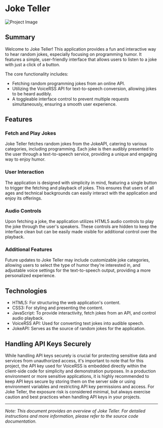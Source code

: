 # Joke Teller

![Project Image](joke-teller/img/joke-teller.png)

## Summary

Welcome to Joke Teller! This application provides a fun and interactive way to hear random jokes, especially focusing on programming humor. It features a simple, user-friendly interface that allows users to listen to a joke with just a click of a button.

The core functionality includes:

- Fetching random programming jokes from an online API.
- Utilizing the VoiceRSS API for text-to-speech conversion, allowing jokes to be heard audibly.
- A toggleable interface control to prevent multiple requests simultaneously, ensuring a smooth user experience.

## Features

### Fetch and Play Jokes

Joke Teller fetches random jokes from the JokeAPI, catering to various categories, including programming. Each joke is then audibly presented to the user through a text-to-speech service, providing a unique and engaging way to enjoy humor.

### User Interaction

The application is designed with simplicity in mind, featuring a single button to trigger the fetching and playback of jokes. This ensures that users of all ages and technical backgrounds can easily interact with the application and enjoy its offerings.

### Audio Controls

Upon fetching a joke, the application utilizes HTML5 audio controls to play the joke through the user's speakers. These controls are hidden to keep the interface clean but can be easily made visible for additional control over the playback.

### Additional Features

Future updates to Joke Teller may include customizable joke categories, allowing users to select the type of humor they're interested in, and adjustable voice settings for the text-to-speech output, providing a more personalized experience.

## Technologies

- HTML5: For structuring the web application's content.
- CSS3: For styling and presenting the content.
- JavaScript: To provide interactivity, fetch jokes from an API, and control audio playback.
- VoiceRSS API: Used for converting text jokes into audible speech.
- JokeAPI: Serves as the source of random jokes for the application.

## Handling API Keys Securely

While handling API keys securely is crucial for protecting sensitive data and services from unauthorized access, it's important to note that for this project, the API key used for VoiceRSS is embedded directly within the client-side code for simplicity and demonstration purposes. In a production environment or more sensitive applications, it is highly recommended to keep API keys secure by storing them on the server side or using environment variables and restricting API key permissions and access. For Joke Teller, the exposure risk is considered minimal, but always exercise caution and best practices when handling API keys in your projects.

---

_Note: This document provides an overview of Joke Teller. For detailed instructions and more information, please refer to the source code documentation._
